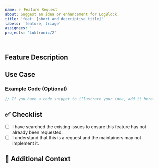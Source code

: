 ```yaml
---
name: ✨ Feature Request
about: Suggest an idea or enhancement for LogBlock.
title: 'feat: [short and descriptive title]'
labels: 'feature, triage'
assignees: ''
projects: 'Luktronic/2'

---
```


## Feature Description
[//]: # (Explain what your requested feature is about)

## Use Case
[//]: # (Explain when and why your feature would be used)

### Example Code (Optional)

```java
// If you have a code snippet to illustrate your idea, add it here.
```

## ✅ Checklist

- [ ] I have searched the existing issues to ensure this feature has not already been requested.
- [ ] I understand that this is a request and the maintainers may not implement it.

## 📝 Additional Context
[//]: # (If you want to add any additional context, such as screenshots, feel free to add it here.)
